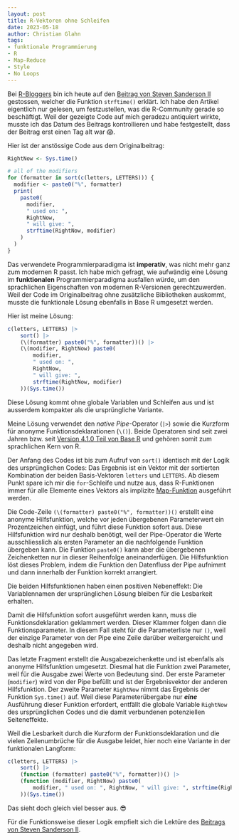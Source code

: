 ```yaml
--- 
layout: post
title: R-Vektoren ohne Schleifen
date: 2023-05-18
author: Christian Glahn
tags: 
- funktionale Programmierung
- R
- Map-Reduce
- Style
- No Loops
---
```


Bei [R-Bloggers](https://www.r-bloggers.com/) bin ich heute auf den [Beitrag von Steven Sanderson II](https://www.spsanderson.com/steveondata/posts/rtip-2023-05-17/index.html) gestossen, welcher die Funktion `strftime()` erklärt. Ich habe den Artikel eigentlich nur gelesen, um festzustellen, was die R-Community gerade so beschäftigt. Weil der gezeigte Code auf mich geradezu antiquiert wirkte, musste ich das Datum des Beitrags kontrollieren und habe festgestellt, dass der Beitrag erst einen Tag alt war 😱.

Hier ist der anstössige Code aus dem Originalbeitrag: 

```R
RightNow <- Sys.time()

# all of the modifiers
for (formatter in sort(c(letters, LETTERS))) {
  modifier <- paste0("%", formatter)
  print(
    paste0(
      modifier, 
      " used on: ",
      RightNow,
      " will give: ",
      strftime(RightNow, modifier)
    )
  )
}
```

Das verwendete Programmierparadigma ist **imperativ**, was nicht mehr ganz zum modernen R passt. Ich habe mich gefragt, wie aufwändig eine Lösung im **funktionalen** Programmierparadigma ausfallen würde, um den sprachlichen Eigenschaften von modernen R-Versionen gerechtzuwerden. Weil der Code im Originalbeitrag ohne zusätzliche Bibliotheken auskommt, musste die funktionale Lösung ebenfalls in Base R umgesetzt werden.

Hier ist meine Lösung: 

```R
c(letters, LETTERS) |> 
    sort() |>
    (\(formatter) paste0("%", formatter))() |> 
    (\(modifier, RightNow) paste0(
        modifier, 
        " used on: ", 
        RightNow, 
        " will give: ", 
        strftime(RightNow, modifier)
    ))(Sys.time())
```

Diese Lösung kommt ohne globale Variablen und Schleifen aus und ist ausserdem kompakter als die ursprüngliche Variante. 

Meine Lösung verwendet den *native Pipe*-Operator (`|>`) sowie die Kurzform für anonyme Funktionsdeklarationen (`\()`). Beide Operatoren sind seit zwei Jahren bzw. seit [Version 4.1.0 Teil von Base R](https://cran.r-project.org/bin/windows/base/old/4.1.0/NEWS.R-4.1.0.html) und gehören somit zum sprachlichen Kern von R.

Der Anfang des Codes ist bis zum Aufruf von `sort()` identisch mit der Logik des ursprünglichen Codes: Das Ergebnis ist ein Vektor mit der sortierten Kombination der beiden Basis-Vektoren `letters` und `LETTERS`. Ab diesem Punkt spare ich mir die `for`-Schleife und nutze aus, dass R-Funktionen immer für alle Elemente eines Vektors als implizite [Map-Funktion](https://de.wikipedia.org/wiki/MapReduce) ausgeführt werden.

Die Code-Zeile `(\(formatter) paste0("%", formatter))()` erstellt eine anonyme Hilfsfunktion, welche vor jeden übergebenen Parameterwert ein Prozentzeichen einfügt, und führt diese Funktion sofort aus. Diese Hilfsfunktion wird nur deshalb benötigt, weil der Pipe-Operator die Werte ausschliesslich als ersten Parameter an die nachfolgende Funktion übergeben kann. Die Funktion `paste0()` kann aber die übergebenen Zeichenketten nur in dieser Reihenfolge aneinanderfügen. Die Hilfsfunktion löst dieses Problem, indem die Funktion den Datenfluss der Pipe aufnimmt und dann innerhalb der Funktion korrekt arrangiert. 

Die beiden Hilfsfunktionen haben einen positiven Nebeneffekt: Die Variablennamen der ursprünglichen Lösung bleiben für die Lesbarkeit erhalten.

Damit die Hilfsfunktion sofort ausgeführt werden kann, muss die Funktionsdeklaration geklammert werden. Dieser Klammer folgen dann die Funktionsparameter. In diesem Fall steht für die Parameterliste nur `()`, weil der einzige Parameter von der Pipe eine Zeile darüber weitergereicht und deshalb nicht angegeben wird.

Das letzte Fragment erstellt die Ausgabezeichenkette und ist ebenfalls als anonyme Hilfsfunktion umgesetzt. Diesmal hat die Funktion zwei Parameter, weil für die Ausgabe zwei Werte von Bedeutung sind. Der erste Parameter (`modifier`) wird von der Pipe befüllt und ist der Ergebnisvektor der anderen Hilfsfunktion. Der zweite Parameter `RightNow` nimmt das Ergebnis der Funktion `Sys.time()` auf. Weil diese Parameterübergabe nur ***eine*** Ausführung dieser Funktion erfordert, entfällt die globale Variable `RightNow` des ursprünglichen Codes und die damit verbundenen potenziellen Seiteneffekte. 

Weil die Lesbarkeit durch die Kurzform der Funktionsdeklaration und die vielen Zeilenumbrüche für die Ausgabe leidet, hier noch eine Variante in der funktionalen Langform: 

```R
c(letters, LETTERS) |> 
    sort() |>
    (function (formatter) paste0("%", formatter))() |> 
    (function (modifier, RightNow) paste0(
        modifier, " used on: ", RightNow, " will give: ", strftime(RightNow, modifier)
    ))(Sys.time())
```

Das sieht doch gleich viel besser aus. 😎

Für die Funktionsweise dieser Logik empfielt sich die Lektüre des [Beitrags von Steven Sanderson II](https://www.spsanderson.com/steveondata/posts/rtip-2023-05-17/index.html).

